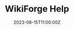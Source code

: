 ---
weight: 10
title: "WikiForge Help"
description: "This static website serves as a help knowledgebase for errors which may affect our servers and cause our website to be offline."
icon: menu_book
lead: ""
date: 2023-08-15T11:00:00Z
draft: false
images: []
---